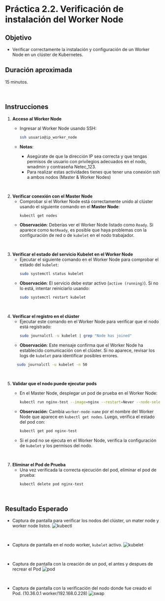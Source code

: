 # Práctica 2.2. Verificación de instalación del Worker Node  

## Objetivo
- Verificar correctamente la instalación y configuración de un Worker Node en un clúster de Kubernetes.

## Duración aproximada
15 minutos.

<br/>

## Instrucciones

1. **Acceso al Worker Node**
   - Ingresar al Worker Node usando SSH:
     ```bash
     ssh usuario@ip_worker_node
     ```
   - **Notas**: 

        - Asegúrate de que la dirección IP sea correcta y que tengas permisos de usuario con privilegios adecuados en el nodo, wnadmin y contraseña Netec_123.
        - Para realizar estas actividades tienes que tener una conexión ssh a ambos nodos (Master & Worker Nodes)

<br/>

2. **Verificar conexión con el Master Node**
   - Comprobar si el Worker Node está correctamente unido al clúster usando el siguiente comando en el **Master Node**:
     ```bash
     kubectl get nodes
     ```
   - **Observación**: Deberías ver el Worker Node listado como `Ready`. Si aparece como `NotReady`, es posible que haya problemas con la configuración de red o de `kubelet` en el nodo trabajador.

<br/>

3. **Verificar el estado del servicio Kubelet en el Worker Node**
   - Ejecutar el siguiente comando en el Worker Node para comprobar el estado del `kubelet`:
     ```bash
     sudo systemctl status kubelet
     ```
   - **Observación**: El servicio debe estar activo (`active (running)`). Si no lo está, intentar reiniciarlo usando:
     ```bash
     sudo systemctl restart kubelet
     ```
<br/>

4. **Verificar el registro en el clúster**
   - Ejecutar este comando en el Worker Node para verificar que el nodo está registrado:
     ```bash
     sudo journalctl -u kubelet | grep "Node has joined"
     ```
   - **Observación**: Este mensaje confirma que el Worker Node ha establecido comunicación con el clúster. Si no aparece, revisar los logs de `kubelet` para identificar posibles errores.
   ```bash
     sudo journalctl -u kubelet -n 50
     ```

<br/>

5. **Validar que el nodo puede ejecutar pods**
   - En el Master Node, desplegar un pod de prueba en el Worker Node:
     ```bash
     kubectl run nginx-test --image=nginx --restart=Never --node-selector="kubernetes.io/hostname=<worker-node-name>"
     ```
   - **Observación**: Cambia `worker-node-name` por el nombre del Worker Node que aparece en `kubectl get nodes`. Luego, verifica el estado del pod con:

     ```bash
     kubectl get pod nginx-test
     ```
   - Si el pod no se ejecuta en el Worker Node, verifica la configuración de `kubelet` y los permisos del nodo.

<br/>

7. **Eliminar el Pod de Prueba**
   - Una vez verificada la correcta ejecución del pod, eliminar el pod de prueba:
     ```bash
     kubectl delete pod nginx-test
     ```


<br/>


## Resultado Esperado

- Captura de pantalla para verificar los nodos del clúster, un mater node y worker node listos.
![kubectl](../images/u2_2_1.png)

<br/>

- Captura de pantalla en el nodo worker, `kubelet` activo.
![kubelet](../images/u2_2_2.png)

<br/>

- Captura de pantalla con la creación de un pod, el antes y despues de recrear el Pod
![pod](../images/u2_2_3.png)

<br/>

- Captura de pantalla con la verificación del nodo donde fue creado el Pod. (10.36.0.1 worker/192.168.0.228)
![swap](../images/u2_2_4.png)


